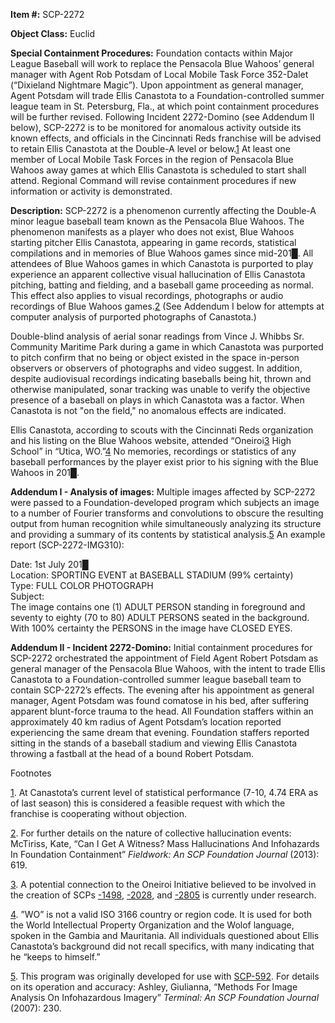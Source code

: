 **Item #:** SCP-2272

**Object Class:** Euclid

**Special Containment Procedures:** Foundation contacts within Major League Baseball will work to replace the Pensacola Blue Wahoos’ general manager with Agent Rob Potsdam of Local Mobile Task Force 352-Dalet (“Dixieland Nightmare Magic”). Upon appointment as general manager, Agent Potsdam will trade Ellis Canastota to a Foundation-controlled summer league team in St. Petersburg, Fla., at which point containment procedures will be further revised. Following Incident 2272-Domino (see Addendum II below), SCP-2272 is to be monitored for anomalous activity outside its known effects, and officials in the Cincinnati Reds franchise will be advised to retain Ellis Canastota at the Double-A level or below.[1](javascript:;) At least one member of Local Mobile Task Forces in the region of Pensacola Blue Wahoos away games at which Ellis Canastota is scheduled to start shall attend. Regional Command will revise containment procedures if new information or activity is demonstrated.

**Description:** SCP-2272 is a phenomenon currently affecting the Double-A minor league baseball team known as the Pensacola Blue Wahoos. The phenomenon manifests as a player who does not exist, Blue Wahoos starting pitcher Ellis Canastota, appearing in game records, statistical compilations and in memories of Blue Wahoos games since mid-201█. All attendees of Blue Wahoos games in which Canastota is purported to play experience an apparent collective visual hallucination of Ellis Canastota pitching, batting and fielding, and a baseball game proceeding as normal. This effect also applies to visual recordings, photographs or audio recordings of Blue Wahoos games.[2](javascript:;) (See Addendum I below for attempts at computer analysis of purported photographs of Canastota.)

Double-blind analysis of aerial sonar readings from Vince J. Whibbs Sr. Community Maritime Park during a game in which Canastota was purported to pitch confirm that no being or object existed in the space in-person observers or observers of photographs and video suggest. In addition, despite audiovisual recordings indicating baseballs being hit, thrown and otherwise manipulated, sonar tracking was unable to verify the objective presence of a baseball on plays in which Canastota was a factor. When Canastota is not "on the field," no anomalous effects are indicated.

Ellis Canastota, according to scouts with the Cincinnati Reds organization and his listing on the Blue Wahoos website, attended “Oneiroi[3](javascript:;) High School” in “Utica, WO.”[4](javascript:;) No memories, recordings or statistics of any baseball performances by the player exist prior to his signing with the Blue Wahoos in 201█.

**Addendum I - Analysis of images:** Multiple images affected by SCP-2272 were passed to a Foundation-developed program which subjects an image to a number of Fourier transforms and convolutions to obscure the resulting output from human recognition while simultaneously analyzing its structure and providing a summary of its contents by statistical analysis.[5](javascript:;) An example report (SCP-2272-IMG310):

Date: 1st July 201█  
Location: SPORTING EVENT at BASEBALL STADIUM (99% certainty)  
Type: FULL COLOR PHOTOGRAPH  
Subject:  
The image contains one (1) ADULT PERSON standing in foreground and seventy to eighty (70 to 80) ADULT PERSONS seated in the background. With 100% certainty the PERSONS in the image have CLOSED EYES.

**Addendum II - Incident 2272-Domino:** Initial containment procedures for SCP-2272 orchestrated the appointment of Field Agent Robert Potsdam as general manager of the Pensacola Blue Wahoos, with the intent to trade Ellis Canastota to a Foundation-controlled summer league baseball team to contain SCP-2272’s effects. The evening after his appointment as general manager, Agent Potsdam was found comatose in his bed, after suffering apparent blunt-force trauma to the head. All Foundation staffers within an approximately 40 km radius of Agent Potsdam’s location reported experiencing the same dream that evening. Foundation staffers reported sitting in the stands of a baseball stadium and viewing Ellis Canastota throwing a fastball at the head of a bound Robert Potsdam.

Footnotes

[1](javascript:;). At Canastota’s current level of statistical performance (7-10, 4.74 ERA as of last season) this is considered a feasible request with which the franchise is cooperating without objection.

[2](javascript:;). For further details on the nature of collective hallucination events: McTiriss, Kate, “Can I Get A Witness? Mass Hallucinations And Infohazards In Foundation Containment” _Fieldwork: An SCP Foundation Journal_ (2013): 619.

[3](javascript:;). A potential connection to the Oneiroi Initiative believed to be involved in the creation of SCPs [\-1498](/scp-1498), [\-2028](/scp-2028), and [\-2805](/scp-2805) is currently under research.

[4](javascript:;). ”WO” is not a valid ISO 3166 country or region code. It is used for both the World Intellectual Property Organization and the Wolof language, spoken in the Gambia and Mauritania. All individuals questioned about Ellis Canastota’s background did not recall specifics, with many indicating that he “keeps to himself.”

[5](javascript:;). This program was originally developed for use with [SCP-592](/scp-592). For details on its operation and accuracy: Ashley, Giulianna, “Methods For Image Analysis On Infohazardous Imagery” _Terminal: An SCP Foundation Journal_ (2007): 230.